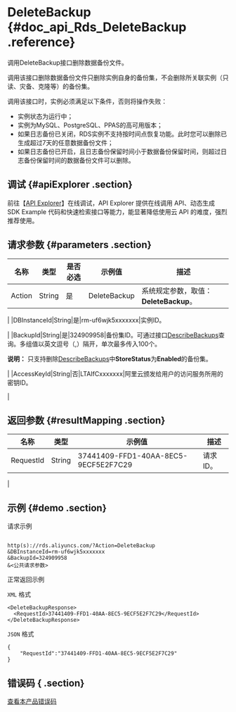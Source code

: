 # DeleteBackup {#doc_api_Rds_DeleteBackup .reference}

调用DeleteBackup接口删除数据备份文件。

调用该接口删除数据备份文件只删除实例自身的备份集，不会删除所关联实例（只读、灾备、克隆等）的备份集。

调用该接口时，实例必须满足以下条件，否则将操作失败：

-   实例状态为运行中；
-   实例为MySQL、PostgreSQL、PPAS的高可用版本；
-   如果日志备份已关闭，RDS实例不支持按时间点恢复功能。此时您可以删除已生成超过7天的任意数据备份文件；
-   如果日志备份已开启，且日志备份保留时间小于数据备份保留时间，则超过日志备份保留时间的数据备份文件可以删除。

## 调试 {#apiExplorer .section}

前往【[API Explorer](https://api.aliyun.com/#product=Rds&api=DeleteBackup)】在线调试，API Explorer 提供在线调用 API、动态生成 SDK Example 代码和快速检索接口等能力，能显著降低使用云 API 的难度，强烈推荐使用。

## 请求参数 {#parameters .section}

|名称|类型|是否必选|示例值|描述|
|--|--|----|---|--|
|Action|String|是|DeleteBackup|系统规定参数，取值：**DeleteBackup**。

 |
|DBInstanceId|String|是|rm-uf6wjk5xxxxxxx|实例ID。

 |
|BackupId|String|是|324909958|备份集ID。可通过接口[DescribeBackups](~~26273~~)查询。多组值以英文逗号（,）隔开，单次最多传入100个。

 **说明：** 只支持删除[DescribeBackups](~~26273~~)中**StoreStatus**为**Enabled**的备份集。

 |
|AccessKeyId|String|否|LTAIfCxxxxxxx|阿里云颁发给用户的访问服务所用的密钥ID。

 |

## 返回参数 {#resultMapping .section}

|名称|类型|示例值|描述|
|--|--|---|--|
|RequestId|String|37441409-FFD1-40AA-8EC5-9ECF5E2F7C29|请求ID。

 |

## 示例 {#demo .section}

请求示例

``` {#request_demo}

http(s)://rds.aliyuncs.com/?Action=DeleteBackup
&DBInstanceId=rm-uf6wjk5xxxxxxx
&BackupId=324909958
&<公共请求参数>

```

正常返回示例

`XML` 格式

``` {#xml_return_success_demo}
<DeleteBackupResponse>
  <RequestId>37441409-FFD1-40AA-8EC5-9ECF5E2F7C29</RequestId>
</DeleteBackupResponse>

```

`JSON` 格式

``` {#json_return_success_demo}
{
	"RequestId":"37441409-FFD1-40AA-8EC5-9ECF5E2F7C29"
}
```

## 错误码 { .section}

[查看本产品错误码](https://error-center.aliyun.com/status/product/Rds)

